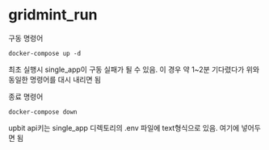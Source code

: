 # gridmint_run


구동 명령어
```
docker-compose up -d
```

최초 실행시 single_app이 구동 실패가 될 수 있음. 이 경우 약 1~2분 기다렸다가 위와 동일한 명령어를 대시 내리면 됨


종료 명령어
```
docker-compose down
```

upbit api키는 single_app 디렉토리의 .env 파일에 text형식으로 있음. 여기에 넣어두면 됨
